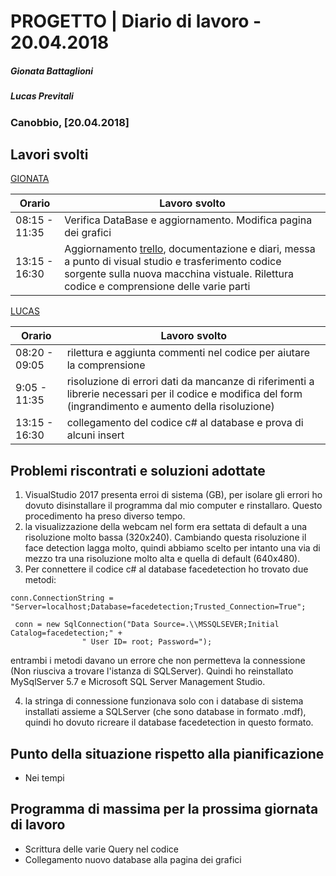 # PROGETTO | Diario di lavoro - 20.04.2018
##### Gionata Battaglioni
##### Lucas Previtali
### Canobbio, [20.04.2018]

## Lavori svolti


 [GIONATA](https://github.com/GioBat)

| Orario        | Lavoro svolto                                                |
| ------------- | ------------------------------------------------------------ |
| 08:15 - 11:35 | Verifica DataBase e aggiornamento. Modifica pagina dei grafici|
| 13:15 - 16:30 | Aggiornamento [trello](https://trello.com/b/P0MOy1lX/facedetection20), documentazione e diari, messa a punto di visual studio e trasferimento codice sorgente sulla nuova macchina vistuale. Rilettura codice e comprensione delle varie parti|


[LUCAS](https://github.com/lucasprevitali)


| Orario        | Lavoro svolto |
| ------------- | ------------- |
| 08:20 - 09:05 | rilettura e aggiunta commenti nel codice per aiutare la comprensione |
| 9:05 - 11:35  | risoluzione di errori dati da mancanze di riferimenti a librerie necessari per il codice e modifica del form (ingrandimento e aumento della risoluzione) |
| 13:15 - 16:30 | collegamento del codice c# al database e prova di alcuni insert|



##  Problemi riscontrati e soluzioni adottate
1. VisualStudio 2017 presenta erroi di sistema (GB), per isolare gli errori ho dovuto disinstallare il programma dal mio computer e rinstallaro. Questo procedimento ha preso diverso tempo.
2. la visualizzazione della webcam nel form era settata di default a una risoluzione molto bassa (320x240). Cambiando questa risoluzione il face detection lagga molto, quindi abbiamo scelto per intanto una via di mezzo tra una risoluzione molto alta e quella di default (640x480).
3. Per connettere il codice c# al database facedetection ho trovato due metodi: 
~~~
conn.ConnectionString = "Server=localhost;Database=facedetection;Trusted_Connection=True";
~~~
~~~
 conn = new SqlConnection("Data Source=.\\MSSQLSEVER;Initial Catalog=facedetection;" +
                " User ID= root; Password=");
~~~

entrambi i metodi davano un errore che non permetteva la connessione (Non riusciva a trovare l'istanza di SQLServer). Quindi ho reinstallato MySqlServer 5.7 e Microsoft SQL Server Management Studio.

4. la stringa di connessione funzionava solo con i database di sistema installati assieme a SQLServer (che sono database in formato .mdf), quindi ho dovuto ricreare il database facedetection in questo formato.

##  Punto della situazione rispetto alla pianificazione
- Nei tempi

## Programma di massima per la prossima giornata di lavoro
- Scrittura delle varie Query nel codice
- Collegamento nuovo database alla pagina dei grafici
